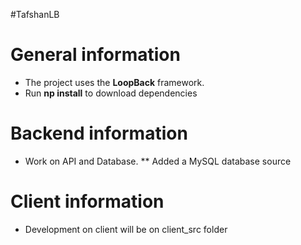 #TafshanLB


# General information
* The project uses the **LoopBack** framework.
* Run **np install** to download dependencies

# Backend information
* Work on API and Database.
** Added a MySQL database source

# Client information
* Development on client will be on client_src folder
